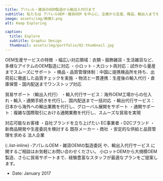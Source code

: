 ```yaml
---
title: アパレル・雑貨のOEM製造から輸出入代行まで
subtitle: 私たちは アパレルOEM・雑貨OEM を中心に、企画から生産、検品、輸出入までを一貫してサポートするサービスを提供しています。小ロット対応から大規模生産まで柔軟に対応可能。ブランド立ち上げを目指すEC事業者様から、安定した供給を求める法人企業様まで、幅広いニーズに応える　OEM製造・貿易サポート　が私たちの強みです。
image: assets/img/画像3.png
alt: Keep Exploring

caption:
  title: Explore
  subtitle: Graphic Design
  thumbnail: assets/img/portfolio/02-thumbnail.jpg
---
```

OEM生産サービスの特徴
・幅広い対応領域：衣類・服飾雑貨・生活雑貨など、多様なアイテムのOEM製造に対応
・小ロット・大ロット両対応：試作から量産までスムーズにサポート
・検品・品質管理体制：中国に提携検品所を持ち、出荷前に徹底した品質チェックを実施
・物流と一貫連携：生産後の輸入代行・倉庫保管・国内配送までワンストップ対応

貿易サポート（輸出入代行）
・輸入代行サービス：海外OEM工場からの仕入れ・輸入・通関手続きを代行し、国内配送まで一括対応
・輸出代行サービス：日本から海外への輸出業務を代行し、グローバル展開をサポート
・通関サポート：複雑な国際取引における通関業務を代行し、スムーズな貿易を実現

対応可能なお客様
・自社ブランドを立ち上げたい EC事業者・D2Cブランド
・新商品開発や生産委託を検討する 既存メーカー・商社
・安定的な供給と品質管理を求める 法人企業


{:.list-inline}
‐アパレルOEM・雑貨OEMの製造委託 や、輸出入代行サービス に関するご相談はお気軽にお問い合わせください。
小ロットOEMから大規模OEM製造、さらに貿易サポートまで、経験豊富なスタッフが最適なプランをご提案します。
- Date: January 2017
